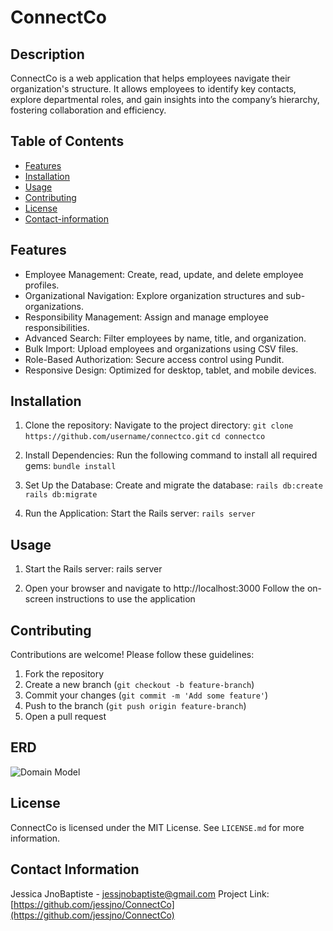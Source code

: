 # ConnectCo
## Description
ConnectCo is a web application that helps employees navigate their organization's structure. It allows employees to identify key contacts, explore departmental roles, and gain insights into the company’s hierarchy, fostering collaboration and efficiency.


## Table of Contents
- [Features](#features)
- [Installation](#installation)
- [Usage](#usage)
- [Contributing](#contributing)
- [License](#license)
- [Contact-information](#contact-information)

## Features
- Employee Management: Create, read, update, and delete employee profiles.
- Organizational Navigation: Explore organization structures and sub-organizations.
- Responsibility Management: Assign and manage employee responsibilities.
- Advanced Search: Filter employees by name, title, and organization.
- Bulk Import: Upload employees and organizations using CSV files.
- Role-Based Authorization: Secure access control using Pundit.
- Responsive Design: Optimized for desktop, tablet, and mobile devices.

## Installation
1. Clone the repository: Navigate to the project directory:
  `git clone https://github.com/username/connectco.git`
  `cd connectco`

2. Install Dependencies: Run the following command to install all required gems:
   `bundle install`

3. Set Up the Database: Create and migrate the database:
   `rails db:create`
   `rails db:migrate`

4. Run the Application: Start the Rails server:
   `rails server`

## Usage
1. Start the Rails server: rails server

2. Open your browser and navigate to http://localhost:3000 Follow the on-screen instructions to use the application


## Contributing

Contributions are welcome! Please follow these guidelines:

1. Fork the repository
2. Create a new branch (`git checkout -b feature-branch`)
3. Commit your changes (`git commit -m 'Add some feature'`)
4. Push to the branch (`git push origin feature-branch`)
5. Open a pull request

## ERD
![Domain Model](https://gist.github.com/user-attachments/assets/7384e66a-b962-4929-8be6-0c2366f841bc)

## License
ConnectCo is licensed under the MIT License. See `LICENSE.md` for more information.

## Contact Information

Jessica JnoBaptiste - [jessjnobaptiste@gmail.com](mailto:jessjnobaptiste@gmail.com)
Project Link: [https://github.com/jessjno/ConnectCo](https://github.com/jessjno/ConnectCo)
